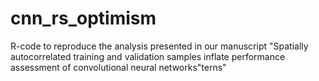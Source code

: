 # cnn_rs_optimism
R-code to reproduce the analysis presented in our manuscript "Spatially autocorrelated training and validation samples inflate performance assessment of convolutional neural networks"terns"
